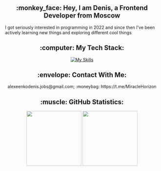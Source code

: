 <h2 style="display: flex; align-items: center;" align="center">
 :monkey_face: Hey, I am Denis, a Frontend Developer from Moscow
</h2>

<div>
  <p>I got seriously interested in programming in 2022 and since then I've been actively learning new things and exploring different cool things </p>
</div>

<div align="center">
  <h2>:computer: My Tech Stack:</h2>

  [![My Skills](https://skillicons.dev/icons?i=js,ts,react,next,vue,nuxt,scss,emotion,vite,webpack,docker)](https://skillicons.dev)
</div>

<div align="center">
  <h2>:envelope: Contact With Me:</h2>
  alexeenkodenis.jobs@gmail.com; 
  :moneybag: https://t.me/MiracleHorizon
</div>

<div align="center">
  <h2>:muscle: GitHub Statistics:</h2>
  <div>
    <img height="180em" src="https://github-readme-stats.vercel.app/api?username=miraclehorizon&show_icons=true&theme=transparent&include_all_commits=true&count_private=false"/>
    <img height="180em" src="https://github-readme-stats.vercel.app/api/top-langs/?username=miraclehorizon&layout=compact&langs_count=7&theme=transparent"/>
  </div>
</div>

